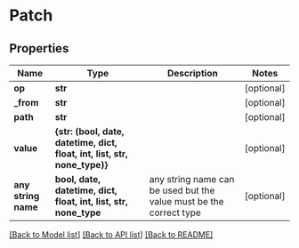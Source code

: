 # Patch


## Properties
Name | Type | Description | Notes
------------ | ------------- | ------------- | -------------
**op** | **str** |  | [optional] 
**_from** | **str** |  | [optional] 
**path** | **str** |  | [optional] 
**value** | **{str: (bool, date, datetime, dict, float, int, list, str, none_type)}** |  | [optional] 
**any string name** | **bool, date, datetime, dict, float, int, list, str, none_type** | any string name can be used but the value must be the correct type | [optional]

[[Back to Model list]](../README.md#documentation-for-models) [[Back to API list]](../README.md#documentation-for-api-endpoints) [[Back to README]](../README.md)


